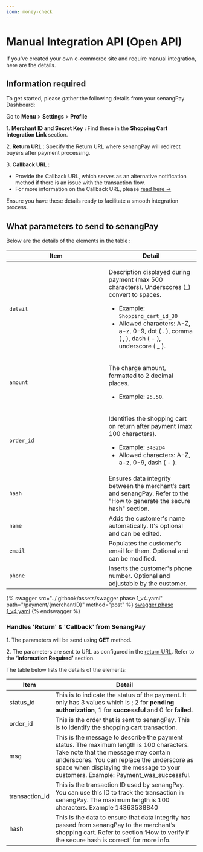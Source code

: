```yaml
---
icon: money-check
---
```


# Manual Integration API (Open API)

If you've created your own e-commerce site and require manual integration, here are the details.

## **Information required**&#x20;

To get started, please gather the following details from your senangPay Dashboard:

Go to **Menu** > **Settings** > **Profile**

1\. **Merchant ID and Secret Key :** Find these in the **Shopping Cart Integration Link** section.

2\. **Return URL** : Specify the Return URL where senangPay will redirect buyers after payment   processing.

3\. **Callback URL :**&#x20;

* Provide the Callback URL, which serves as an alternative notification method if there is an issue with the transaction flow.
* For more information on the Callback URL, please [read here ->](https://guide.senangpay.my/callback-url/)

Ensure you have these details ready to facilitate a smooth integration process.



## **What parameters to send to senangPay**

Below are the details of the elements in the table :

<table><thead><tr><th width="247">Item</th><th>Detail</th></tr></thead><tbody><tr><td><code>detail</code></td><td><p>Description displayed during payment (max 500 characters). Underscores (_) convert to spaces. </p><ul><li>Example: <code>Shopping_cart_id_30</code></li><li>Allowed characters: A-Z, a-z, 0-9, dot ( . ), comma ( , ), dash ( - ), underscore ( _ ).</li></ul></td></tr><tr><td><code>amount</code></td><td><p>The charge amount, formatted to 2 decimal places.</p><ul><li>Example: <code>25.50</code>.</li></ul></td></tr><tr><td><code>order_id</code></td><td><p>Identifies the shopping cart on return after payment (max 100 characters).</p><ul><li>Example: <code>3432D4</code></li><li>Allowed characters: A-Z, a-z, 0-9, dash ( - ).</li></ul></td></tr><tr><td><code>hash</code></td><td>Ensures data integrity between the merchant’s cart and senangPay. Refer to the "How to generate the secure hash" section.</td></tr><tr><td><code>name</code></td><td>Adds the customer's name automatically. It's optional and can be edited.</td></tr><tr><td><code>email</code></td><td>Populates the customer's email for them. Optional and can be modified.</td></tr><tr><td><code>phone</code></td><td>Inserts the customer's phone number. Optional and adjustable by the customer.</td></tr></tbody></table>



{% swagger src="../.gitbook/assets/swagger phase 1_v4.yaml" path="/payment/{merchantID}" method="post" %}
[swagger phase 1_v4.yaml](<../.gitbook/assets/swagger phase 1_v4.yaml>)
{% endswagger %}

### Handles 'Return' & 'Callback' from SenangPay

1\. The parameters will be send using **GET** method.

2\. The parameters are sent to URL as configured in the [return URL](manual-integration-api-open-api.md#information-required). Refer to the **‘Information Required’** section.

The table below lists the details of the elements:

| Item            | Detail                                                                                                                                                                                                                                                                  |
| --------------- | ----------------------------------------------------------------------------------------------------------------------------------------------------------------------------------------------------------------------------------------------------------------------- |
| status\_id      | This is to indicate the status of the payment. It only has 3 values which is ; 2 for **pending authorization**, 1 for **successful** and 0 for **failed.**                                                                                                              |
| order\_id       | This is the order that is sent to senangPay. This is to identify the shopping cart transaction.                                                                                                                                                                         |
| msg             | This is the message to describe the payment status. The maximum length is 100 characters. Take note that the message may contain underscores. You can replace the underscore as space when displaying the message to your customers. Example: Payment\_was\_successful. |
| transaction\_id | This is the transaction ID used by senangPay. You can use this ID to track the transaction in senangPay. The maximum length is 100 characters. Example 14363538840                                                                                                      |
| hash            | This is the data to ensure that data integrity has passed from senangPay to the merchant’s shopping cart. Refer to section ‘How to verify if the secure hash is correct’ for more info.                                                                                 |
